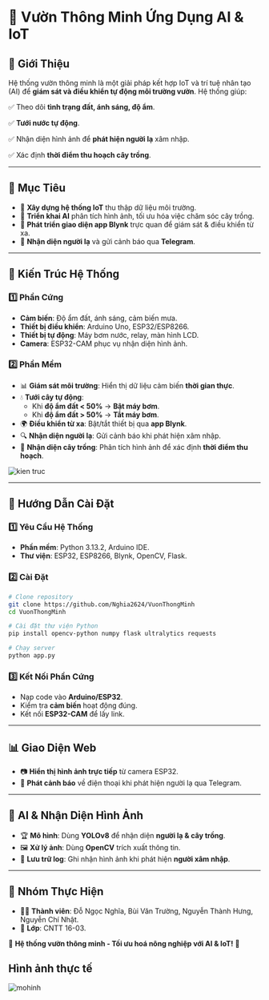 # 🌱 Vườn Thông Minh Ứng Dụng AI & IoT


## 📌 Giới Thiệu
Hệ thống vườn thông minh là một giải pháp kết hợp IoT và trí tuệ nhân tạo (AI) để **giám sát và điều khiển tự động môi trường vườn**. Hệ thống giúp:

✅ Theo dõi **tình trạng đất, ánh sáng, độ ẩm**.

✅ **Tưới nước tự động**.

✅ Nhận diện hình ảnh để **phát hiện người lạ** xâm nhập.

✅ Xác định **thời điểm thu hoạch cây trồng**.

---
## 🎯 Mục Tiêu
- 📡 **Xây dựng hệ thống IoT** thu thập dữ liệu môi trường.
- 🧠 **Triển khai AI** phân tích hình ảnh, tối ưu hóa việc chăm sóc cây trồng.
- 📱 **Phát triển giao diện app Blynk** trực quan để giám sát & điều khiển từ xa.
- 🚨 **Nhận diện người lạ** và gửi cảnh báo qua **Telegram**.

---
## 🏢 Kiến Trúc Hệ Thống

### 1️⃣ Phần Cứng
- **Cảm biến**: Độ ẩm đất, ánh sáng, cảm biến mưa.
- **Thiết bị điều khiển**: Arduino Uno, ESP32/ESP8266.
- **Thiết bị tự động**: Máy bơm nước, relay, màn hình LCD.
- **Camera**: ESP32-CAM phục vụ nhận diện hình ảnh.

### 2️⃣ Phần Mềm
- 📊 **Giám sát môi trường**: Hiển thị dữ liệu cảm biến **thời gian thực**.
- 💧 **Tưới cây tự động**:
  - Khi **độ ẩm đất < 50%** → **Bật máy bơm**.
  - Khi **độ ẩm đất > 50%** → **Tắt máy bơm**.
- 🌍 **Điều khiển từ xa**: Bật/tắt thiết bị qua **app Blynk**.
- 🔍 **Nhận diện người lạ**: Gửi cảnh báo khi phát hiện xâm nhập.
- 🌿 **Nhận diện cây trồng**: Phân tích hình ảnh để xác định **thời điểm thu hoạch**.
  
![kien truc](https://github.com/user-attachments/assets/3c3dcae7-0aba-4c88-bf5d-16d26853a0b4)

---
## 🚀 Hướng Dẫn Cài Đặt

### 1️⃣ Yêu Cầu Hệ Thống
- **Phần mềm**: Python 3.13.2, Arduino IDE.
- **Thư viện**: ESP32, ESP8266, Blynk, OpenCV, Flask.

### 2️⃣ Cài Đặt
```bash
# Clone repository
git clone https://github.com/Nghia2624/VuonThongMinh
cd VuonThongMinh

# Cài đặt thư viện Python
pip install opencv-python numpy flask ultralytics requests

# Chạy server
python app.py
```

### 3️⃣ Kết Nối Phần Cứng
- Nạp code vào **Arduino/ESP32**.
- Kiểm tra **cảm biến** hoạt động đúng.
- Kết nối **ESP32-CAM** để lấy link.

---
## 📊 Giao Diện Web
- 📷 **Hiển thị hình ảnh trực tiếp** từ camera ESP32.
- 🔔 **Phát cảnh báo** về điện thoại khi phát hiện người lạ qua Telegram.

---
## 🤖 AI & Nhận Diện Hình Ảnh
- 🏆 **Mô hình**: Dùng **YOLOv8** để nhận diện **người lạ & cây trồng**.
- 🖼️ **Xử lý ảnh**: Dùng **OpenCV** trích xuất thông tin.
- 📜 **Lưu trữ log**: Ghi nhận hình ảnh khi phát hiện **người xâm nhập**.

---
## 📝 Nhóm Thực Hiện
- 👨‍💻 **Thành viên**: Đỗ Ngọc Nghĩa, Bùi Văn Trường, Nguyễn Thành Hưng, Nguyễn Chí Nhật.
- 🏫 **Lớp**: CNTT 16-03.

🚀 **Hệ thống vườn thông minh - Tối ưu hoá nông nghiệp với AI & IoT!** 🌾
## Hình ảnh thực tế 
![mohinh](https://github.com/user-attachments/assets/2b13e464-cbc9-4e0c-93fa-93888907f599)



